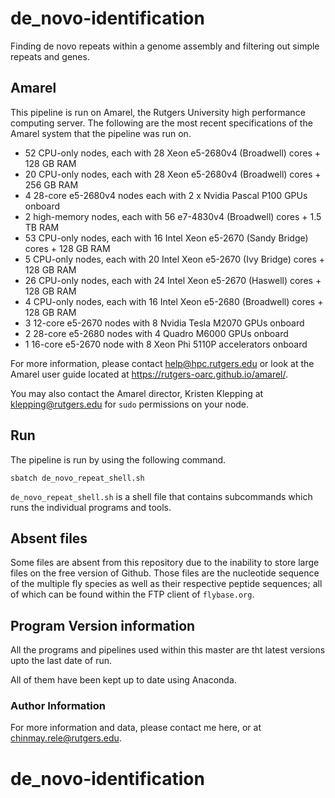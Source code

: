 # de_novo-identification
Finding de novo repeats within a genome assembly and filtering out simple repeats and genes.

## Amarel
This pipeline is run on Amarel, the Rutgers University high performance computing server.
The following are the most recent specifications of the Amarel system that the pipeline was run on.
- 52 CPU-only nodes, each with 28 Xeon e5-2680v4 (Broadwell) cores + 128 GB RAM
- 20 CPU-only nodes, each with 28 Xeon e5-2680v4 (Broadwell) cores + 256 GB RAM
- 4 28-core e5-2680v4 nodes each with 2 x Nvidia Pascal P100 GPUs onboard
- 2 high-memory nodes, each with 56 e7-4830v4 (Broadwell) cores + 1.5 TB RAM
- 53 CPU-only nodes, each with 16 Intel Xeon e5-2670 (Sandy Bridge) cores + 128 GB RAM
- 5 CPU-only nodes, each with 20 Intel Xeon e5-2670 (Ivy Bridge) cores + 128 GB RAM
- 26 CPU-only nodes, each with 24 Intel Xeon e5-2670 (Haswell) cores + 128 GB RAM
- 4 CPU-only nodes, each with 16 Intel Xeon e5-2680 (Broadwell) cores + 128 GB RAM
- 3 12-core e5-2670 nodes with 8 Nvidia Tesla M2070 GPUs onboard
- 2 28-core e5-2680 nodes with 4 Quadro M6000 GPUs onboard
- 1 16-core e5-2670 node with 8 Xeon Phi 5110P accelerators onboard

For more information, please contact help@hpc.rutgers.edu or look at the Amarel user guide located at https://rutgers-oarc.github.io/amarel/.

You may also contact the Amarel director, Kristen Klepping at klepping@rutgers.edu for `sudo` permissions on your node.

## Run
The pipeline is run by using the following command.

`sbatch de_novo_repeat_shell.sh`

`de_novo_repeat_shell.sh` is a shell file that contains subcommands which runs the individual programs and tools.

## Absent files

Some files are absent from this repository due to the inability to store large files on the free version of Github.
Those files are the nucleotide sequence of the multiple fly species as well as their respective peptide sequences; all of which can be found within the FTP client of `flybase.org`.

## Program Version information
All the programs and pipelines used within this master are tht latest versions upto the last date of run. 

All of them have been kept up to date using Anaconda.

### Author Information
For more information and data, please contact me here, or at chinmay.rele@rutgers.edu.
# de_novo-identification

